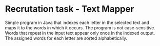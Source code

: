 # Recrutation task - Text Mapper

Simple program in Java that indexes each letter in the selected text and maps it to the words in which it occurs. The program is not case-sensitive. Words that repeat in the input text appear only once in the indexed output. The assigned words for each letter are sorted alphabetically.
